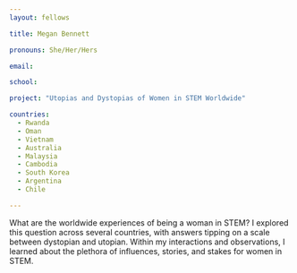 ```yaml
---
layout: fellows

title: Megan Bennett

pronouns: She/Her/Hers

email: 

school: 

project: "Utopias and Dystopias of Women in STEM Worldwide"

countries:
  - Rwanda
  - Oman
  - Vietnam
  - Australia
  - Malaysia
  - Cambodia
  - South Korea
  - Argentina
  - Chile

---
```


What are the worldwide experiences of being a woman in STEM? I explored this question across several countries, with answers tipping on a scale between dystopian and utopian. Within my interactions and observations, I learned about the plethora of influences, stories, and stakes for women in STEM.
